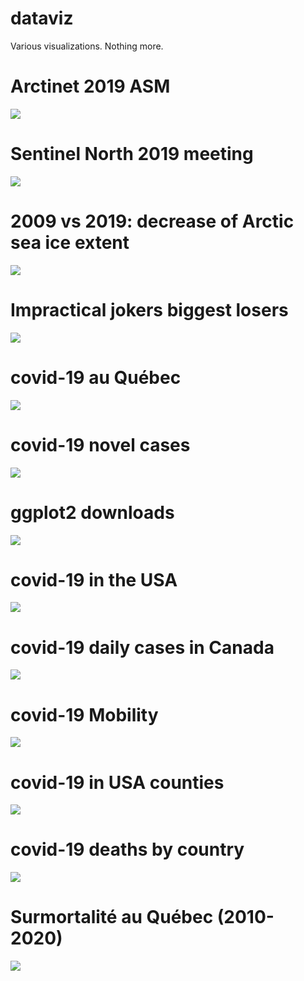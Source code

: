 
# dataviz

Various visualizations. Nothing more.

# Arctinet 2019 ASM

![](graphs/arctinet_2019_gender.png)

# Sentinel North 2019 meeting

![](graphs/sentinel_north_2019_gender.png)

# 2009 vs 2019: decrease of Arctic sea ice extent

![](graphs/2009_vs_2019_sea_ice_extent.png)

# Impractical jokers biggest losers

![](graphs/impratical_jokers.png)

# covid-19 au Québec

![](graphs/covid19_map_quebec.png)

# covid-19 novel cases

![](graphs/covid19_cumulative_curves.png)

# ggplot2 downloads

![](graphs/ggplot2_cran_download.png)

# covid-19 in the USA

![](graphs/covid19_states.png)

# covid-19 daily cases in Canada

![](graphs/covid19_daily_cases_canada.png)

# covid-19 Mobility

![](graphs/covid19_google_mobility_report.png)

# covid-19 in USA counties

![](graphs/covid19_counties.png)

# covid-19 deaths by country

![](graphs/covid19_relative_death_per_country.png)

# Surmortalité au Québec (2010-2020)

![](graphs/deces_quebec_surmortalite.png)

